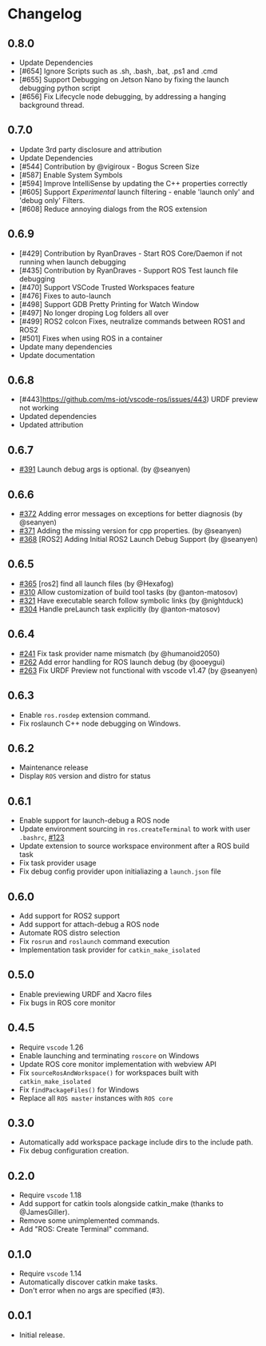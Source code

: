 # Changelog

## 0.8.0
* Update Dependencies
* [#654] Ignore Scripts such as .sh, .bash, .bat, .ps1 and .cmd
* [#655] Support Debugging on Jetson Nano by fixing the launch debugging python script
* [#656] Fix Lifecycle node debugging, by addressing a hanging background thread.

## 0.7.0
* Update 3rd party disclosure and attribution
* Update Dependencies
* [#544] Contribution by @vigiroux - Bogus Screen Size
* [#587] Enable System Symbols
* [#594] Improve IntelliSense by updating the C++ properties correctly
* [#605] Support *Experimental* launch filtering - enable 'launch only' and 'debug only' Filters. 
* [#608] Reduce annoying dialogs from the ROS extension

## 0.6.9
* [#429] Contribution by RyanDraves - Start ROS Core/Daemon if not running when launch debugging
* [#435] Contribution by RyanDraves - Support ROS Test launch file debugging
* [#470] Support VSCode Trusted Workspaces feature
* [#476] Fixes to auto-launch
* [#498] Support GDB Pretty Printing for Watch Window
* [#497] No longer droping Log folders all over
* [#499] ROS2 colcon Fixes, neutralize commands between ROS1 and ROS2
* [#501] Fixes when using ROS in a container
* Update many dependencies
* Update documentation

## 0.6.8

* [#443]https://github.com/ms-iot/vscode-ros/issues/443) URDF preview not working
* Updated dependencies
* Updated attribution

## 0.6.7

* [#391](https://github.com/ms-iot/vscode-ros/pull/391) Launch debug args is optional. (by @seanyen)

## 0.6.6

* [#372](https://github.com/ms-iot/vscode-ros/pull/372) Adding error messages on exceptions for better diagnosis (by @seanyen)
* [#371](https://github.com/ms-iot/vscode-ros/pull/371) Adding the missing version for cpp properties. (by @seanyen)
* [#368](https://github.com/ms-iot/vscode-ros/pull/368) [ROS2] Adding Initial ROS2 Launch Debug Support (by @seanyen)

## 0.6.5

* [#365](https://github.com/ms-iot/vscode-ros/pull/365) [ros2] find all launch files (by @Hexafog)
* [#310](https://github.com/ms-iot/vscode-ros/pull/310) Allow customization of build tool tasks (by @anton-matosov)
* [#321](https://github.com/ms-iot/vscode-ros/pull/321) Have executable search follow symbolic links (by @nightduck)
* [#304](https://github.com/ms-iot/vscode-ros/pull/304) Handle preLaunch task explicitly (by @anton-matosov)

## 0.6.4

* [#241](https://github.com/ms-iot/vscode-ros/pull/241) Fix task provider name mismatch (by @humanoid2050)
* [#262](https://github.com/ms-iot/vscode-ros/pull/262) Add error handling for ROS launch debug (by @ooeygui)
* [#263](https://github.com/ms-iot/vscode-ros/pull/263) Fix URDF Preview not functional with vscode v1.47 (by @seanyen)

## 0.6.3

* Enable `ros.rosdep` extension command.
* Fix roslaunch C++ node debugging on Windows.

## 0.6.2

* Maintenance release
* Display `ROS` version and distro for status

## 0.6.1

* Enable support for launch-debug a ROS node
* Update environment sourcing in `ros.createTerminal` to work with user `.bashrc`, [#123](https://github.com/ms-iot/vscode-ros/pull/123)
* Update extension to source workspace environment after a ROS build task
* Fix task provider usage
* Fix debug config provider upon initialiazing a `launch.json` file

## 0.6.0

* Add support for ROS2 support
* Add support for attach-debug a ROS node
* Automate ROS distro selection
* Fix `rosrun` and `roslaunch` command execution
* Implementation task provider for `catkin_make_isolated`

## 0.5.0

* Enable previewing URDF and Xacro files
* Fix bugs in ROS core monitor

## 0.4.5

* Require `vscode` 1.26
* Enable launching and terminating `roscore` on Windows
* Update ROS core monitor implementation with webview API
* Fix `sourceRosAndWorkspace()` for workspaces built with `catkin_make_isolated`
* Fix `findPackageFiles()` for Windows
* Replace all `ROS master` instances with `ROS core`

## 0.3.0

* Automatically add workspace package include dirs to the include path.
* Fix debug configuration creation.

## 0.2.0

* Require `vscode` 1.18
* Add support for catkin tools alongside catkin_make (thanks to @JamesGiller).
* Remove some unimplemented commands.
* Add "ROS: Create Terminal" command.

## 0.1.0

* Require `vscode` 1.14
* Automatically discover catkin make tasks.
* Don't error when no args are specified (#3).

## 0.0.1

* Initial release.
